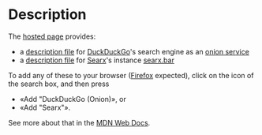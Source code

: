 # Description

The [hosted page](https://paveloom.github.io/OpenSearchDescriptionFiles/) provides:
- a [description file](https://paveloom.github.io/DuckDuckGo.onion/duckduckgo.xml) for [DuckDuckGo](https://duckduckgo.com/)'s search engine as an [onion service](https://3g2upl4pq6kufc4m.onion)
- a [description file](https://paveloom.github.io/DuckDuckGo.onion/searx.xml) for [Searx](https://searx.github.io/searx/)'s instance [searx.bar](https://searx.bar/)

To add any of these to your browser ([Firefox](https://www.mozilla.org/en-US/firefox/new/) expected), click on the icon of the search box, and then press
- «Add "DuckDuckGo (Onion)», or
- «Add "Searx"».

See more about that in the [MDN Web Docs](https://developer.mozilla.org/en-US/docs/Web/OpenSearch#autodiscovery_of_search_plugins).
